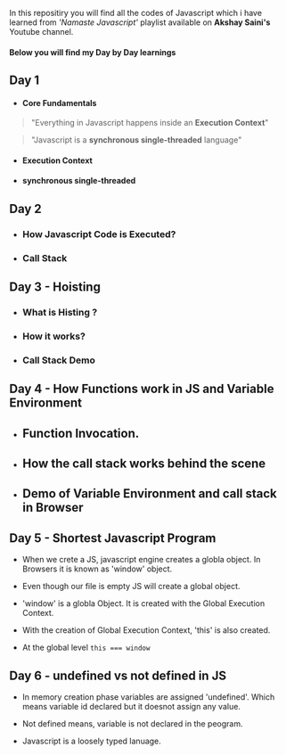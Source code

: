 In this repositiry you will find all the codes of Javascript which i have learned from *'Namaste Javascript'* playlist available on **Akshay Saini's** Youtube channel.

#### Below you will find my Day by Day learnings

## Day 1

* #### Core Fundamentals
> "Everything in Javascript happens inside an **Execution Context**"

> "Javascript is a **synchronous single-threaded** language"

* #### Execution Context
* #### synchronous single-threaded

## Day 2 

* ### How Javascript Code is Executed?

* ### Call Stack

## Day 3 - Hoisting

* ### What is Histing ?
* ### How it works?
* ### Call Stack Demo

## Day 4 - How Functions work in JS and Variable Environment

* ## Function Invocation.
* ## How the call stack works behind the scene
* ## Demo of Variable Environment and call stack in Browser

## Day 5 - Shortest Javascript Program

* When we crete a JS, javascript engine creates a globla object. In Browsers it is known as 'window' object.

* Even though our file is empty JS will create a global object.

* 'window' is a globla Object. It is created with the Global Execution Context.

* With the creation of Global Execution Context, 'this' is also created.

* At the global level ``` this === window ```

## Day 6 - undefined vs not defined in JS

* In memory creation phase variables are assigned 'undefined'. Which means variable id declared but it doesnot assign any value.

* Not defined means, variable is not declared in the peogram.

* Javascript is a loosely typed lanuage.